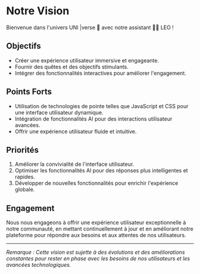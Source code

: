  # Notre Vision

Bienvenue dans l'univers UNI |verse 🚀 avec notre assistant 🧙‍♂️ LEO !

## Objectifs

- Créer une expérience utilisateur immersive et engageante.
- Fournir des quêtes et des objectifs stimulants.
- Intégrer des fonctionnalités interactives pour améliorer l'engagement.

## Points Forts

- Utilisation de technologies de pointe telles que JavaScript et CSS pour une interface utilisateur dynamique.
- Intégration de fonctionnalités AI pour des interactions utilisateur avancées.
- Offrir une expérience utilisateur fluide et intuitive.

## Priorités

1. Améliorer la convivialité de l'interface utilisateur.
2. Optimiser les fonctionnalités AI pour des réponses plus intelligentes et rapides.
3. Développer de nouvelles fonctionnalités pour enrichir l'expérience globale.

## Engagement

Nous nous engageons à offrir une expérience utilisateur exceptionnelle à notre communauté, en mettant continuellement à jour et en améliorant notre plateforme pour répondre aux besoins et aux attentes de nos utilisateurs.

---

*Remarque : Cette vision est sujette à des évolutions et des améliorations constantes pour rester en phase avec les besoins de nos utilisateurs et les avancées technologiques.* 
